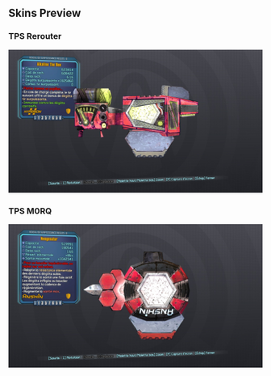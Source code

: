 ## Skins Preview


### TPS Rerouter

![TPS Rerouter Skin](../../Images/TPS_Rerouter.jpg)

### TPS M0RQ

![TPS M0RQ Skin](../../Images/TPS_M0RQ.jpg)
